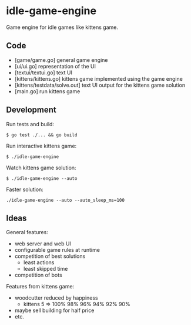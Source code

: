 # idle-game-engine

Game engine for idle games like kittens game.

## Code

- [game/game.go] general game engine
- [ui/ui.go] representation of the UI
- [textui/textui.go] text UI
- [kittens/kittens.go] kittens game implemented using the game engine
- [kittens/testdata/solve.out] text UI output for the kittens game solution
- [main.go] run kittens game

## Development

Run tests and build:

```
$ go test ./... && go build
```

Run interactive kittens game:

```
$ ./idle-game-engine
```

Watch kittens game solution:

```
$ ./idle-game-engine --auto
```

Faster solution:

```
./idle-game-engine --auto --auto_sleep_ms=100
```

## Ideas

General features:

- web server and web UI
- configurable game rules at runtime
- competition of best solutions
  - least actions 
  - least skipped time
- competition of bots

Features from kittens game:

- woodcutter reduced by happiness
  - kittens 5 => 100% 98% 96% 94% 92% 90%
- maybe sell building for half price
- etc.
